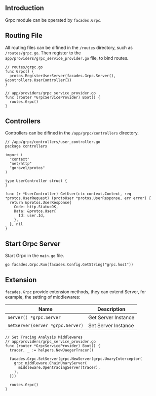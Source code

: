 ## Introduction

Grpc module can be operated by `facades.Grpc`.

## Routing File

All routing files can be difined in the `/routes` directory, such as `/routes/grpc.go`. Then register to the `app/providers/grpc_service_provider.go` file, to bind routes.

```
// routes/grpc.go
func Grpc() {
  protos.RegisterUserServer(facades.Grpc.Server(), &controllers.UserController{})
}

// app/providers/grpc_service_provider.go
func (router *GrpcServiceProvider) Boot() {
  routes.Grpc()
}
```

## Controllers

Controllers can be difined in the `/app/grpc/controllers` directory.

```
// /app/grpc/controllers/user_controller.go
package controllers

import (
  "context"
  "net/http"
  "goravel/protos"
)

type UserController struct {
}

func (r *UserController) GetUser(ctx context.Context, req *protos.UserRequest) (protoUser *protos.UserResponse, err error) {
  return &protos.UserResponse{
    Code: http.StatusOK,
    Data: &protos.User{
      Id: user.Id,
    },
  }, nil
}
```

## Start Grpc Server

Start Grpc in the `main.go` file.

```
go facades.Grpc.Run(facades.Config.GetString("grpc.host"))
```

## Extension

`facades.Grpc` provide extension methods, they can extend Server, for example, the setting of middlewares:

| Name                             | Description         |
| -------------------------------- | ------------------- |
| `Server() *grpc.Server`          | Get Server Instance |
| `SetServer(server *grpc.Server)` | Set Server Instance |

```
// Set Tracing Analysis Middlewares
// app/providers/grpc_service_provider.go
func (router *GrpcServiceProvider) Boot() {
  tracer, _ := helpers.NewJaegerTracer()

  facades.Grpc.SetServer(grpc.NewServer(grpc.UnaryInterceptor(
    grpc_middleware.ChainUnaryServer(
      middleware.OpentracingServer(tracer),
    ),
  )))

  routes.Grpc()
}
```
